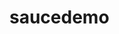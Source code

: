 # saucedemo

<!-- NOTE1: For this exercise I have configured this framework so that the tests only run in Chrome. -->
<!-- NOTE2: The tests are configured to run in parallel. -->

<!-- How to install -->

<!-- How to run the tests -->

<!-- How to run an individual test -->

<!-- How to run the tests headless -->

<!-- How to run the tests with UI -->

<!-- How to generate the test result report -->